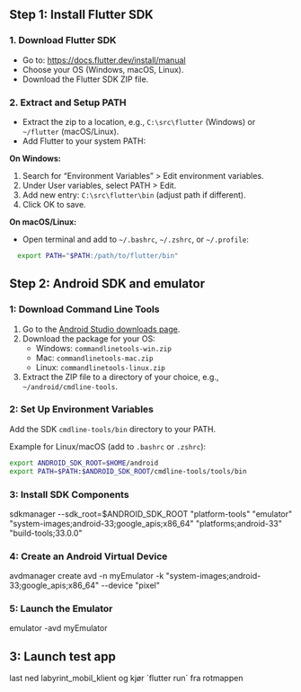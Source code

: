 ## Step 1: Install Flutter SDK

### 1. Download Flutter SDK

- Go to: https://docs.flutter.dev/install/manual
- Choose your OS (Windows, macOS, Linux).
- Download the Flutter SDK ZIP file.

### 2. Extract and Setup PATH

- Extract the zip to a location, e.g., `C:\src\flutter` (Windows) or `~/flutter` (macOS/Linux).
- Add Flutter to your system PATH:

**On Windows:**

1. Search for “Environment Variables” > Edit environment variables.
2. Under User variables, select PATH > Edit.
3. Add new entry: `C:\src\flutter\bin` (adjust path if different).
4. Click OK to save.

**On macOS/Linux:**

- Open terminal and add to `~/.bashrc`, `~/.zshrc`, or `~/.profile`:

```bash
  export PATH="$PATH:/path/to/flutter/bin"
```

## Step 2: Android SDK and emulator

### 1: Download Command Line Tools

1. Go to the [Android Studio downloads page](https://developer.android.com/studio#command-line-tools-only).
2. Download the package for your OS:
   - Windows: `commandlinetools-win.zip`
   - Mac: `commandlinetools-mac.zip`
   - Linux: `commandlinetools-linux.zip`
3. Extract the ZIP file to a directory of your choice, e.g., `~/android/cmdline-tools`.

### 2: Set Up Environment Variables

Add the SDK `cmdline-tools/bin` directory to your PATH.

Example for Linux/macOS (add to `.bashrc` or `.zshrc`):

```bash
export ANDROID_SDK_ROOT=$HOME/android
export PATH=$PATH:$ANDROID_SDK_ROOT/cmdline-tools/tools/bin
```

### 3: Install SDK Components

sdkmanager --sdk_root=$ANDROID_SDK_ROOT "platform-tools" "emulator" "system-images;android-33;google_apis;x86_64" "platforms;android-33" "build-tools;33.0.0"

### 4: Create an Android Virtual Device

avdmanager create avd -n myEmulator -k "system-images;android-33;google_apis;x86_64" --device "pixel"

### 5: Launch the Emulator

emulator -avd myEmulator

## 3: Launch test app

last ned labyrint_mobil_klient <TODO sett inn url her>
og kjør `flutter run´ fra rotmappen
